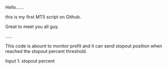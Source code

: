 Hello......

this is my first MT5 script on Github.

Great to meet you all guy.

.....


This code is abount to monitor profit and it can send stopout position when reached the stopout percent threshold.

Input 1:
  stopout percent

